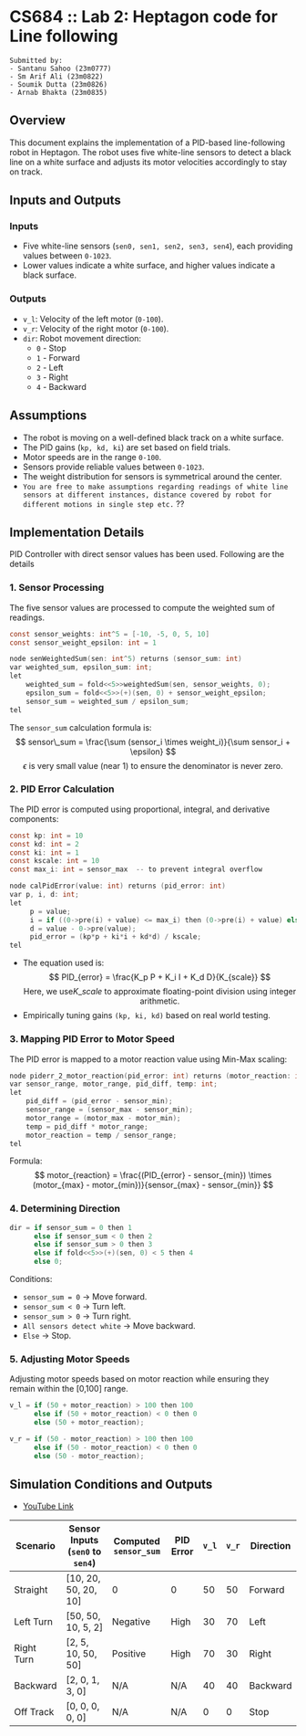 # CS684 :: Lab 2: Heptagon code for Line following

```
Submitted by:
- Santanu Sahoo (23m0777)
- Sm Arif Ali (23m0822)
- Soumik Dutta (23m0826)
- Arnab Bhakta (23m0835)
```

## Overview
This document explains the implementation of a PID-based line-following robot in Heptagon. The robot uses five white-line sensors to detect a black line on a white surface and adjusts its motor velocities accordingly to stay on track.

## Inputs and Outputs
### Inputs
- Five white-line sensors (`sen0, sen1, sen2, sen3, sen4`), each providing values between `0-1023`.
- Lower values indicate a white surface, and higher values indicate a black surface.
### Outputs
- `v_l`: Velocity of the left motor (`0-100`).
- `v_r`: Velocity of the right motor (`0-100`).
- `dir`: Robot movement direction:
  - `0` - Stop
  - `1` - Forward
  - `2` - Left
  - `3` - Right
  - `4` - Backward

## Assumptions
- The robot is moving on a well-defined black track on a white surface.
- The PID gains (`kp, kd, ki`) are set based on field trials.
- Motor speeds are in the range `0-100`.
- Sensors provide reliable values between `0-1023`.
- The weight distribution for sensors is symmetrical around the center.
- `You are free to make assumptions regarding readings of white line sensors at different instances, distance covered by robot for different motions in single step etc.` ??

## Implementation Details
PID Controller with direct sensor values has been used. Following are the details
### 1. Sensor Processing
The five sensor values are processed to compute the weighted sum of readings.

```c
const sensor_weights: int^5 = [-10, -5, 0, 5, 10]
const sensor_weight_epsilon: int = 1

node senWeightedSum(sen: int^5) returns (sensor_sum: int)
var weighted_sum, epsilon_sum: int;
let
    weighted_sum = fold<<5>>weightedSum(sen, sensor_weights, 0);
    epsilon_sum = fold<<5>>(+)(sen, 0) + sensor_weight_epsilon;
    sensor_sum = weighted_sum / epsilon_sum;
tel
```
The `sensor_sum` calculation formula is:
$$
sensor\_sum = \frac{\sum (sensor_i \times weight_i)}{\sum sensor_i + \epsilon}
$$
$$
\epsilon \text{ is very small value (near 1) to ensure the denominator is never zero.} 
$$ 
### 2. PID Error Calculation
The PID error is computed using proportional, integral, and derivative components:

```c
const kp: int = 10
const kd: int = 2
const ki: int = 1
const kscale: int = 10
const max_i: int = sensor_max  -- to prevent integral overflow

node calPidError(value: int) returns (pid_error: int)
var p, i, d: int;
let
     p = value;
     i = if ((0->pre(i) + value) <= max_i) then (0->pre(i) + value) else max_i;
     d = value - 0->pre(value);
     pid_error = (kp*p + ki*i + kd*d) / kscale;
tel
```
- The equation used is: </br>
$$
PID_{error} = \frac{K_p P + K_i I + K_d D}{K_{scale}}
$$
$$ \text{Here, we use} K\_scale \text{ to approximate floating-point division using integer arithmetic.}$$
- Empirically tuning gains `(kp, ki, kd)` based on real world testing.
### 3. Mapping PID Error to Motor Speed
The PID error is mapped to a motor reaction value using Min-Max scaling:

```c
node piderr_2_motor_reaction(pid_error: int) returns (motor_reaction: int)
var sensor_range, motor_range, pid_diff, temp: int;
let
    pid_diff = (pid_error - sensor_min);
    sensor_range = (sensor_max - sensor_min);
    motor_range = (motor_max - motor_min);
    temp = pid_diff * motor_range;
    motor_reaction = temp / sensor_range;
tel
```
Formula:
$$
motor_{reaction} = \frac{(PID_{error} - sensor_{min}) \times (motor_{max} - motor_{min})}{sensor_{max} - sensor_{min}}
$$
### 4. Determining Direction
```c
dir = if sensor_sum = 0 then 1  
      else if sensor_sum < 0 then 2  
      else if sensor_sum > 0 then 3  
      else if fold<<5>>(+)(sen, 0) < 5 then 4  
      else 0;
```
Conditions:
- `sensor_sum = 0` → Move forward.
- `sensor_sum < 0` → Turn left.
- `sensor_sum > 0` → Turn right.
- `All sensors detect white` → Move backward.
- `Else` → Stop.
### 5. Adjusting Motor Speeds
Adjusting motor speeds based on motor reaction while ensuring they remain within the [0,100] range.
```c
v_l = if (50 + motor_reaction) > 100 then 100
      else if (50 + motor_reaction) < 0 then 0  
      else (50 + motor_reaction);

v_r = if (50 - motor_reaction) > 100 then 100  
      else if (50 - motor_reaction) < 0 then 0  
      else (50 - motor_reaction);
```

## Simulation Conditions and Outputs
- [YouTube Link](https://youtube.com/)
<!-- below is not corrected has to be geneared -->
| Scenario | Sensor Inputs (`sen0` to `sen4`) | Computed `sensor_sum` | PID Error | `v_l` | `v_r` | Direction |
|----------|----------------------------------|------------------|-----------|------|------|------------|
| Straight | [10, 20, 50, 20, 10]            | 0                | 0         | 50   | 50   | Forward    |
| Left Turn | [50, 50, 10, 5, 2]             | Negative         | High      | 30   | 70   | Left       |
| Right Turn | [2, 5, 10, 50, 50]            | Positive         | High      | 70   | 30   | Right      |
| Backward | [2, 0, 1, 3, 0]                 | N/A              | N/A       | 40   | 40   | Backward   |
| Off Track | [0, 0, 0, 0, 0]                | N/A              | N/A       | 0    | 0    | Stop       |

